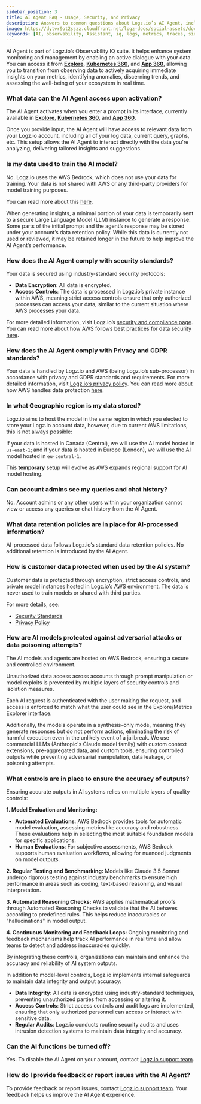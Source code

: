 ```yaml
---
sidebar_position: 3
title: AI Agent FAQ - Usage, Security, and Privacy 
description: Answers to common questions about Logz.io’s AI Agent, including usage, security, data access, and privacy.
image: https://dytvr9ot2sszz.cloudfront.net/logz-docs/social-assets/docs-social.jpg
keywords: [AI, observability, Assistant, iq, logs, metrics, traces, siem, insights, analysis, services, logz.io]
---
```


AI Agent is part of Logz.io’s Observability IQ suite. It helps enhance system monitoring and management by enabling an active dialogue with your data. You can access it from **[Explore](https://app.logz.io/#/dashboard/explore)**, **[Kubernetes 360](https://app.logz.io/#/dashboard/observability/k8s360)**, and **[App 360](https://app.logz.io/#/dashboard/spm/services/table)**, allowing you to transition from observing data to actively acquiring immediate insights on your metrics, identifying anomalies, discerning trends, and assessing the well-being of your ecosystem in real time.

### What data can the AI Agent access upon activation?​

The AI Agent activates when you enter a prompt in its interface, currently available in **[Explore](https://app.logz.io/#/dashboard/explore)**, **[Kubernetes 360](https://app.logz.io/#/dashboard/observability/k8s360)**, and **[App 360](https://app.logz.io/#/dashboard/spm/services/table)**. 

Once you provide input, the AI Agent will have access to relevant data from your Logz.io account, including all of your log data, current query,  graphs, etc. This setup allows the AI Agent to interact directly with the data you're analyzing, delivering tailored insights and suggestions.

### Is my data used to train the AI model?

No. Logz.io uses the AWS Bedrock, which does not use your data for training. Your data is not shared with AWS or any third-party providers for model training purposes.

You can read more about this [here](https://aws.amazon.com/bedrock/faqs/#product-faqs#bedrock-faqs#security-and-privacy).

When generating insights, a minimal portion of your data is temporarily sent to a secure Large Language Model (LLM) instance to generate a response. Some parts of the initial prompt and the agent’s response may be stored under your account’s data retention policy. While this data is currently not used or reviewed, it may be retained longer in the future to help improve the AI Agent’s performance.

### How does the AI Agent comply with security standards?

Your data is secured using industry-standard security protocols: 
* **Data Encryption**: All data is encrypted.
* **Access Controls**: The data is processed in Logz.io’s private instance within AWS, meaning strict access controls ensure that only authorized processes can access your data, similar to the current situation where AWS processes your data. 

For more detailed information, visit Logz.io’s [security and compliance page](https://logz.io/platform/features/soc-2-compliance/). You can read more about how AWS follows best practices for data security [here](https://aws.amazon.com/bedrock/faqs/#product-faqs#bedrock-faqs#general:~:text=Why%20should%20I%20use%20Amazon%20Bedrock%3F).

### How does the AI Agent comply with Privacy and GDPR standards?​​

Your data is handled by Logz.io and AWS (being Logz.io’s sub-processor) in accordance with privacy and GDPR standards and requirements. For more detailed information, visit [Logz.io’s privacy policy](https://logz.io/about-us/privacy-policy/). You can read more about how AWS handles data protection [here](https://aws.amazon.com/bedrock/faqs/#product-faqs#bedrock-faqs#general:~:text=Why%20should%20I%20use%20Amazon%20Bedrock%3F).

### In what Geographic region is my data stored?

Logz.io aims to host the model in the same region in which you elected to store  your Logz.io account data, however, due to current AWS limitations, this is not always possible:

If your data is hosted in Canada (Central), we will use the AI model hosted in `us-east-1`; and if your data is hosted in Europe (London), we will use the AI model hosted in `eu-central-1`. 

This **temporary** setup will evolve as AWS expands regional support for AI model hosting.

### Can account admins see my queries and chat history?​

No. Account admins or any other users within your organization cannot view or access any queries or chat history from the AI Agent.

### What data retention policies are in place for AI-processed information?

AI-processed data follows Logz.io’s standard data retention policies. No additional retention is introduced by the AI Agent.

### How is customer data protected when used by the AI system?

Customer data is protected through encryption, strict access controls, and private model instances hosted in Logz.io’s AWS environment. The data is never used to train models or shared with third parties.

For more details, see:
* [Security Standards](https://logz.io/platform/features/soc-2-compliance/)
* [Privacy Policy](https://logz.io/about-us/privacy-policy/)


### How are AI models protected against adversarial attacks or data poisoning attempts?

The AI models and agents are hosted on AWS Bedrock, ensuring a secure and controlled environment. 

Unauthorized data access across accounts through prompt manipulation or model exploits is prevented by multiple layers of security controls and isolation measures.

Each AI request is authenticated with the user making the request, and access is enforced to match what the user could see in the Explore/Metrics Explorer interface. 

Additionally, the models operate in a synthesis-only mode, meaning they generate responses but do not perform actions, eliminating the risk of harmful execution even in the unlikely event of a jailbreak. We use commercial LLMs (Anthropic's Claude model family) with custom context extensions, pre-aggregated data, and custom tools, ensuring controlled outputs while preventing adversarial manipulation, data leakage, or poisoning attempts.

### What controls are in place to ensure the accuracy of outputs?

Ensuring accurate outputs in AI systems relies on multiple layers of quality controls:

**1. Model Evaluation and Monitoring:**
* **Automated Evaluations**: AWS Bedrock provides tools for automatic model evaluation, assessing metrics like accuracy and robustness. These evaluations help in selecting the most suitable foundation models for specific applications.
* **Human Evaluations**: For subjective assessments, AWS Bedrock supports human evaluation workflows, allowing for nuanced judgments on model outputs.

**2. Regular Testing and Benchmarking:**
Models like Claude 3.5 Sonnet undergo rigorous testing against industry benchmarks to ensure high performance in areas such as coding, text-based reasoning, and visual interpretation.

**3. Automated Reasoning Checks:**
​​AWS applies mathematical proofs through Automated Reasoning Checks to validate that the AI behaves according to predefined rules. This helps reduce inaccuracies or "hallucinations" in model output.

**4. Continuous Monitoring and Feedback Loops:**
Ongoing monitoring and feedback mechanisms help track AI performance in real time and allow teams to detect and address inaccuracies quickly.

By integrating these controls, organizations can maintain and enhance the accuracy and reliability of AI system outputs.

In addition to model-level controls, Logz.io implements internal safeguards to maintain data integrity and output accuracy:
* **Data Integrity**: All data is encrypted using industry-standard techniques, preventing unauthorized parties from accessing or altering it.
* **Access Controls**: Strict access controls and audit logs are implemented, ensuring that only authorized personnel can access or interact with sensitive data.
* **Regular Audits**: Logz.io conducts routine security audits and uses intrusion detection systems to maintain data integrity and accuracy.

### Can the AI functions be turned off?

Yes. To disable the AI Agent on your account, contact [Logz.io support team](help@logz.io). 

### How do I provide feedback or report issues with the AI Agent?​

To provide feedback or report issues, contact [Logz.io support team](mailto:help@logz.io). Your feedback helps us improve the AI Agent experience.

